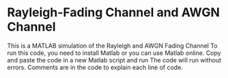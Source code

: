 # Rayleigh-Fading Channel and AWGN Channel
This is a MATLAB simulation of the Rayleigh and AWGN Fading Channel
To run this code, you need to install Matlab or you can use Matlab online.
Copy and paste the code in a new Matlab script and run
The code will run without errors. 
Comments are in the code to explain each line of code.
